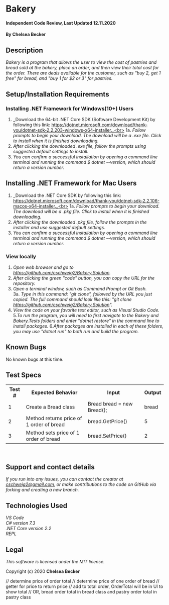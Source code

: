 # Bakery

#### Independent Code Review, Last Updated 12.11.2020

#### **By Chelsea Becker**

## Description

_Bakery is a program that allows the user to view the cost of pastries and bread sold at the bakery, place an order, and then view their total cost for the order. There are deals available for the customer, such as "buy 2, get 1 free" for bread, and "buy 1 for \$2 or 3" for pastries._

## Setup/Installation Requirements

### Installing .NET Framework for Windows(10+) Users

1. _Download the 64-bit .NET Core SDK (Software Development Kit) by following this link: https://dotnet.microsoft.com/download/thank-you/dotnet-sdk-2.2.203-windows-x64-installer._<br>
1a. _Follow prompts to begin your download. The download will be a .exe file. Click to install when it is finished downloading._
2. _After clicking the downloaded .exe file, follow the prompts using suggested default settings to install._
3. _You can confirm a successful installation by opening a command line terminal and running the command $ dotnet --version, which should return a version number._


## Installing .NET Framework for Mac Users

1. _Download the .NET Core SDK by following this link: https://dotnet.microsoft.com/download/thank-you/dotnet-sdk-2.2.106-macos-x64-installer._<br>
1a. _Follow prompts to begin your download. The download will be a .pkg file. Click to install when it is finished downloading._
2. _After clicking the downloaded .pkg file, follow the prompts in the installer and use suggested default settings._
3. _You can confirm a successful installation by opening a command line terminal and running the command $ dotnet --version, which should return a version number._


### View locally

1. _Open web browser and go to https://github.com/cschweig2/Bakery.Solution._
2. _After clicking the green "code" button, you can copy the URL for the repository._
3. _Open a terminal window, such as Command Prompt or Git Bash._<br>
  3a. _Type in this command: "git clone", followed by the URL you just copied. The full command should look like this: "git clone https://github.com/cschweig2/Bakery.Solution"._
4. _View the code on your favorite text editor, such as Visual Studio Code._
5._To run the program, you will need to first navigate to the Bakery and Bakery.Tests folders and enter "dotnet restore" in the command line to install packages._
6._After packages are installed in each of these folders, you may use "dotnet run" to both run and build the program._

## Known Bugs

No known bugs at this time.

## Test Specs

<table>
  <tr>
    <th>Test #</th>
    <th>Expected Behavior</th>
    <th>Input</th>
    <th>Output</th>
  </tr>
  <tr>
    <td>1</td>
    <td>Create a Bread class</td>
    <td>Bread bread = new Bread();</td>
    <td>bread</td>
  </tr>
  <tr>
    <td>2</td>
    <td>Method returns price of 1 order of bread</td>
    <td>bread.GetPrice()</td>
    <td>5</td>
  </tr>
  <tr>
    <td>3</td>
    <td>Method sets price of 1 order of bread</td>
    <td>bread.SetPrice()</td>
    <td>2</td>
  </tr>
</table>
<br>


## Support and contact details

_If you run into any issues, you can contact the creator at cschweig2@gmail.com, or make contributions to the code on GitHub via forking and creating a new branch._

## Technologies Used

_VS Code_ <br>
_C# version 7.3_<br>
_.NET Core version 2.2_<br>
_REPL_<br>

## Legal

*This software is licensed under the MIT license.*

Copyright (c) 2020 **Chelsea Becker**


// determine price of order total
// determine price of one order of bread
// getter for price to return price
// add to total order, OrderTotal will be in UI to show total 
// OR, bread order total in bread class and pastry order total in pastry class